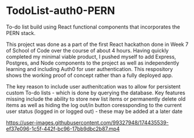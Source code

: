 # TodoList-auth0-PERN
To-do list build using React functional components that incorporates the PERN stack.

This project was done as a part of the first React hackathon done in Week 7 of School of Code over the course of about 4 hours. Having quickly completed my minimal viable product, I pushed myself to add Express, Postgres, and Node components to the project as well as independently learning and including Auth0 for user authentication. This respository shows the working proof of concept rather than a fully deployed app. 

The key reason to include user authenitcation was to allow for persistent custom To-do lists - which is done by querying the database.
Key features missing include the ability to store new list items or permanently delete old items as well as hiding the log out/in button coressponding to the current user status (logged in or logged out) - these may be added at a later date

https://user-images.githubusercontent.com/99327948/174435539-ef37e096-1c5f-442f-bc96-17bb9dbc2b87.mp4

